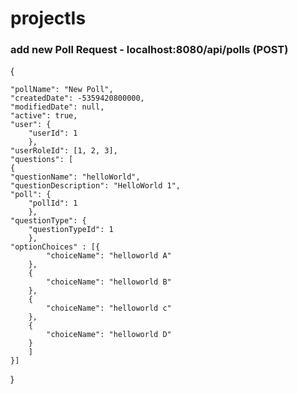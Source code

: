 # projectIs

### add new Poll Request - localhost:8080/api/polls (POST)

{

    "pollName": "New Poll",
	"createdDate": -5359420800000,
	"modifiedDate": null,
	"active": true,
	"user": {
		"userId": 1
		},
	"userRoleId": [1, 2, 3],
	"questions": [
	{
    "questionName": "helloWorld",
    "questionDescription": "HelloWorld 1",
    "poll": {
    	"pollId": 1
    	},
    "questionType": {
    	"questionTypeId": 1
    	},
    "optionChoices" : [{
    		"choiceName": "helloworld A"
    	},
    	{
    		"choiceName": "helloworld B"
    	},
    	{
    		"choiceName": "helloworld c"
    	},
    	{
    		"choiceName": "helloworld D"
    	}
    	]
	}]
}
